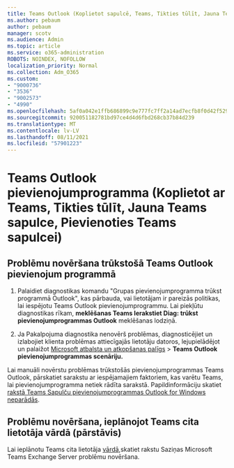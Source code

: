 ```yaml
---
title: Teams Outlook (Koplietot sapulcē, Teams, Tikties tūlīt, Jauna Teams sapulce, Pievienoties Teams sapulcei)
ms.author: pebaum
author: pebaum
manager: scotv
ms.audience: Admin
ms.topic: article
ms.service: o365-administration
ROBOTS: NOINDEX, NOFOLLOW
localization_priority: Normal
ms.collection: Adm_O365
ms.custom:
- "9000736"
- "3536"
- "9002573"
- "4990"
ms.openlocfilehash: 5af0a042e1ffb686899c9e777fc7ff2a14ad7ecfb8f0d42f529a7ddc449978e6
ms.sourcegitcommit: 920051182781bd97ce4d4d6fbd268cb37b84d239
ms.translationtype: MT
ms.contentlocale: lv-LV
ms.lasthandoff: 08/11/2021
ms.locfileid: "57901223"
---
```

# <a name="teams-outlook-add-in-share-to-teams--meet-now-new-teams-meeting-join-teams-meeting"></a>Teams Outlook pievienojumprogramma (Koplietot ar Teams, Tikties tūlīt, Jauna Teams sapulce, Pievienoties Teams sapulcei)

## <a name="to-troubleshoot-a-missing-teams-outlook-add-in"></a>Problēmu novēršana trūkstošā Teams Outlook pievienojum programmā

1. Palaidiet diagnostikas komandu "Grupas pievienojumprogramma trūkst programmā Outlook", kas pārbauda, vai lietotājam ir pareizās politikas, lai iespējotu Teams Outlook pievienojumprogrammu. Lai piekļūtu diagnostikas rīkam, **meklēšanas Teams Ierakstiet Diag: trūkst pievienojumprogrammas Outlook** meklēšanas lodziņā.

1. Ja Pakalpojuma diagnostika nenovērš problēmas, diagnosticējiet un izlabojiet klienta problēmas attiecīgajās lietotāju datoros, lejupielādējot un palaižot [Microsoft atbalsta un atkopšanas palīgs](https://aka.ms/SaRA-TeamsAddInScenario)  >  **Teams Outlook pievienojumprogrammas scenāriju.**

Lai manuāli novērstu problēmas trūkstošās pievienojumprogrammas Teams Outlook, pārskatiet sarakstu ar iespējamajiem faktoriem, kas varētu Teams, lai pievienojumprogramma netiek rādīta sarakstā. Papildinformāciju skatiet [rakstā Teams Sapulču pievienojumprogrammas Outlook for Windows neparādās](https://docs.microsoft.com/microsoftteams/teams-add-in-for-outlook#teams-meeting-add-in-in-outlook-for-windows-does-not-show).

## <a name="to-troubleshoot-scheduling-a-teams-meeting-on-behalf-of-someone-else-delegate"></a>Problēmu novēršana, ieplānojot Teams cita lietotāja vārdā (pārstāvis)

Lai ieplānotu Teams cita lietotāja [vārdā,](https://docs.microsoft.com/microsoftteams/troubleshoot/known-issues/teams-exchange-interaction-issue)skatiet rakstu Saziņas Microsoft Teams Exchange Server problēmu novēršana.
